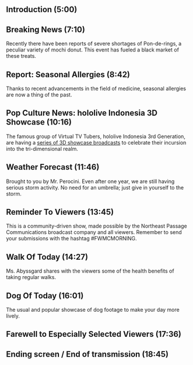 ## Introduction (5:00)

## Breaking News (7:10)

Recently there have been reports of severe shortages of Pon-de-rings, a peculiar variety of mochi donut. This event has fueled a black market of these treats.

## Report: Seasonal Allergies (8:42)

Thanks to recent advancements in the field of medicine, seasonal allergies are now a thing of the past.

## Pop Culture News: hololive Indonesia 3D Showcase (10:16)

The famous group of Virtual TV Tubers, hololive Indonesia 3rd Generation, are having a [series of 3D showcase broadcasts](https://twitter.com/hololive_Id/status/1712090688505127387) to celebrate their incursion into the tri-dimensional realm.

## Weather Forecast (11:46)

Brought to you by Mr. Perocini. Even after one year, we are still having serious storm activity. No need for an umbrella; just give in yourself to the storm.

## Reminder To Viewers (13:45)

This is a community-driven show, made possible by the Northeast Passage Communications broadcast company and all viewers. Remember to send your submissions with the hashtag \#FWMCMORNING.

## Walk Of Today (14:27)

Ms. Abyssgard shares with the viewers some of the health benefits of taking regular walks.

## Dog Of Today (16:01)

The usual and popular showcase of dog footage to make your day more lively.

## Farewell to Especially Selected Viewers (17:36)

## Ending screen / End of transmission (18:45)

